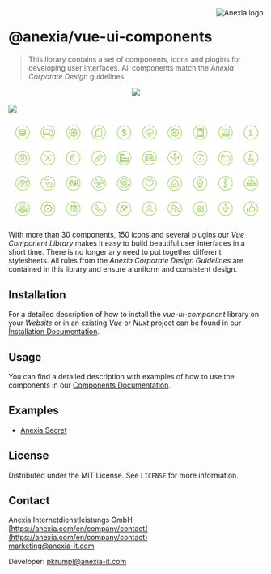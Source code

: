 <a href="https://anexia.com/">
    <img src="https://anexia.com/fileadmin/anexia-www-3/images/anexia.svg" alt="Anexia logo" title="Anexia" align="right" height="60" />
</a>

# @anexia/vue-ui-components

> This library contains a set of components, icons and plugins for developing user interfaces. All components match the *Anexia Corporate Design* guidelines.

<p align="center">
    <a href="https://www.npmjs.com/package/@anexia/vue-ui-components">
        <img src="https://img.shields.io/npm/dt/@anexia/vue-ui-components" />
    </a>
</p>

![](https://img.shields.io/npm/dt/@anexia/vue-ui-components)



![Demo](https://github.com/anexia-it/vue-ui-components/blob/master/docs/img/icons.png)

With more than 30 components, 150 icons and several plugins our *Vue Component Library* makes it easy to build beautiful user interfaces in a short time. There is no longer any need to put together different stylesheets. All rules from the *Anexia Corporate Design Guidelines* are contained in this library and ensure a uniform and consistent design.

## Installation

For a detailed description of how to install the *vue-ui-component* library on your *Website* or in an existing *Vue* or *Nuxt* project can be found in our [Installation Documentation](https://anexia-it.github.io/vue-ui-components/#/Documentation?id=installation).

## Usage

You can find a detailed description with examples of how to use the components in our [Components Documentation](https://anexia-it.github.io/vue-ui-components/#/Components).

## Examples

- [Anexia Secret](https://secret.anexia.com)

## License

Distributed under the MIT License. See ```LICENSE``` for more information.

## Contact

Anexia Internetdienstleistungs GmbH  
[https://anexia.com/en/company/contact](https://anexia.com/en/company/contact)  
[marketing@anexia-it.com](mailto:marketing@anexia-it.com)  

Developer: [pkrumpl@anexia-it.com](mailto:pkrumpl@anexia-it.com)  